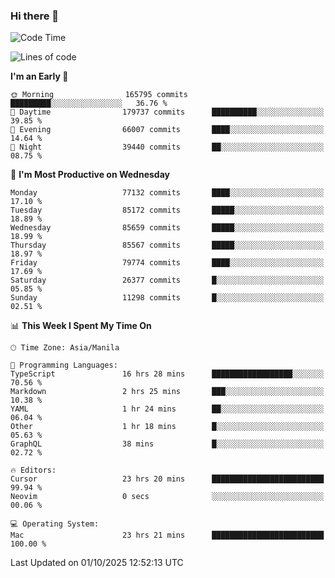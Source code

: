 ### Hi there 👋

<!--START_SECTION:waka-->
![Code Time](http://img.shields.io/badge/Code%20Time-6%2C326%20hrs%2026%20mins-blue)

![Lines of code](https://img.shields.io/badge/From%20Hello%20World%20I%27ve%20Written-147.2%20million%20lines%20of%20code-blue)

**I'm an Early 🐤** 

```text
🌞 Morning                165795 commits      █████████░░░░░░░░░░░░░░░░   36.76 % 
🌆 Daytime                179737 commits      ██████████░░░░░░░░░░░░░░░   39.85 % 
🌃 Evening                66007 commits       ████░░░░░░░░░░░░░░░░░░░░░   14.64 % 
🌙 Night                  39440 commits       ██░░░░░░░░░░░░░░░░░░░░░░░   08.75 % 
```
📅 **I'm Most Productive on Wednesday** 

```text
Monday                   77132 commits       ████░░░░░░░░░░░░░░░░░░░░░   17.10 % 
Tuesday                  85172 commits       █████░░░░░░░░░░░░░░░░░░░░   18.89 % 
Wednesday                85659 commits       █████░░░░░░░░░░░░░░░░░░░░   18.99 % 
Thursday                 85567 commits       █████░░░░░░░░░░░░░░░░░░░░   18.97 % 
Friday                   79774 commits       ████░░░░░░░░░░░░░░░░░░░░░   17.69 % 
Saturday                 26377 commits       █░░░░░░░░░░░░░░░░░░░░░░░░   05.85 % 
Sunday                   11298 commits       █░░░░░░░░░░░░░░░░░░░░░░░░   02.51 % 
```


📊 **This Week I Spent My Time On** 

```text
🕑︎ Time Zone: Asia/Manila

💬 Programming Languages: 
TypeScript               16 hrs 28 mins      ██████████████████░░░░░░░   70.56 % 
Markdown                 2 hrs 25 mins       ███░░░░░░░░░░░░░░░░░░░░░░   10.38 % 
YAML                     1 hr 24 mins        ██░░░░░░░░░░░░░░░░░░░░░░░   06.04 % 
Other                    1 hr 18 mins        █░░░░░░░░░░░░░░░░░░░░░░░░   05.63 % 
GraphQL                  38 mins             █░░░░░░░░░░░░░░░░░░░░░░░░   02.72 % 

🔥 Editors: 
Cursor                   23 hrs 20 mins      █████████████████████████   99.94 % 
Neovim                   0 secs              ░░░░░░░░░░░░░░░░░░░░░░░░░   00.06 % 

💻 Operating System: 
Mac                      23 hrs 21 mins      █████████████████████████   100.00 % 
```


 Last Updated on 01/10/2025 12:52:13 UTC
<!--END_SECTION:waka-->


<!--
**rad182/rad182** is a ✨ _special_ ✨ repository because its `README.md` (this file) appears on your GitHub profile.

Here are some ideas to get you started:

- 🔭 I’m currently working on ...
- 🌱 I’m currently learning ...
- 👯 I’m looking to collaborate on ...
- 🤔 I’m looking for help with ...
- 💬 Ask me about ...
- 📫 How to reach me: ...
- 😄 Pronouns: ...
- ⚡ Fun fact: ...
-->
